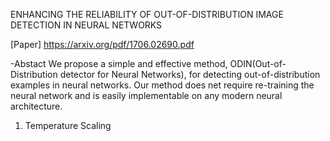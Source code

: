 ENHANCING THE RELIABILITY OF OUT-OF-DISTRIBUTION IMAGE DETECTION IN NEURAL NETWORKS

[Paper] https://arxiv.org/pdf/1706.02690.pdf

-Abstact
We propose a simple and effective method, ODIN(Out-of-Distribution detector for Neural Networks),
for detecting out-of-distribution examples in neural networks. Our method does net require
re-training the neural network and is easily implementable on any modern neural architecture.

1. Temperature Scaling
